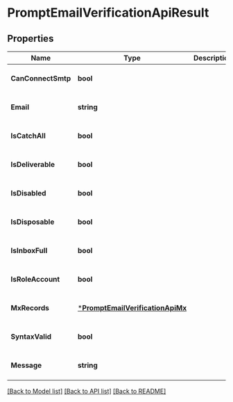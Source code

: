 # PromptEmailVerificationApiResult

## Properties
Name | Type | Description | Notes
------------ | ------------- | ------------- | -------------
**CanConnectSmtp** | **bool** |  | [optional] [default to null]
**Email** | **string** |  | [optional] [default to null]
**IsCatchAll** | **bool** |  | [optional] [default to null]
**IsDeliverable** | **bool** |  | [optional] [default to null]
**IsDisabled** | **bool** |  | [optional] [default to null]
**IsDisposable** | **bool** |  | [optional] [default to null]
**IsInboxFull** | **bool** |  | [optional] [default to null]
**IsRoleAccount** | **bool** |  | [optional] [default to null]
**MxRecords** | [***PromptEmailVerificationApiMx**](PromptEmailVerificationApiMX.md) |  | [optional] [default to null]
**SyntaxValid** | **bool** |  | [optional] [default to null]
**Message** | **string** |  | [optional] [default to null]

[[Back to Model list]](../README.md#documentation-for-models) [[Back to API list]](../README.md#documentation-for-api-endpoints) [[Back to README]](../README.md)


